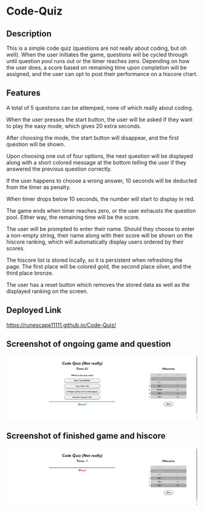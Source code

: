 # Code-Quiz

## Description
This is a simple code quiz (questions are not really about coding, but oh well). When the user initiates the game, questions will be cycled through until question pool runs out or the timer reaches zero. Depending on how the user does, a score based on remaining time upon completion will be assigned, and the user can opt to post their performance on a hiscore chart.

## Features
A total of 5 questions can be attemped, none of which really about coding.

When the user presses the start button, the user will be asked if they want to play the easy mode, which gives 20 extra seconds.

After choosing the mode, the start button will disappear, and the first question will be shown.

Upon choosing one out of four options, the next question will be displayed along with a short colored message at the bottom telling the user if they answered the previous question correctly.

If the user happens to choose a wrong answer, 10 seconds will be deducted from the timer as penalty.

When timer drops below 10 seconds, the number will start to display in red.

The game ends when timer reaches zero, or the user exhausts the question pool. Either way, the remaining time will be the score.

The user will be prompted to enter their name. Should they choose to enter a non-empty string, their name along with their score will be shown on the hiscore ranking, which will automatically display users ordered by their scores.

The hiscore list is stored locally, so it is persistent when refreshing the page. The first place will be colored gold, the second place silver, and the third place bronze.

The user has a reset button which removes the stored data as well as the displayed ranking on the screen.

## Deployed Link
https://runescape11111.github.io/Code-Quiz/

## Screenshot of ongoing game and question
![Screenshot of ongoing game and question.](./code-quiz-question.png)

## Screenshot of finished game and hiscore
![Screenshot of finished game and hiscore.](./code-quiz-demo.png)